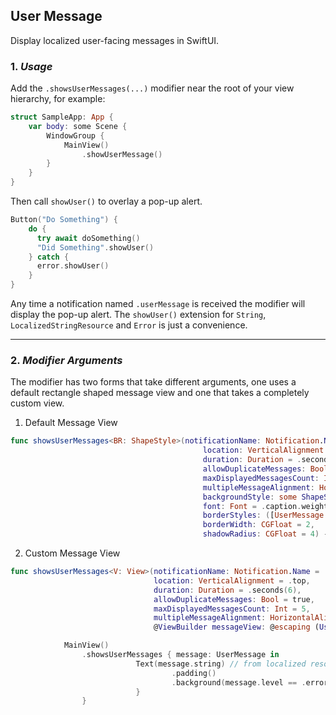 ## User Message

Display localized user-facing messages in SwiftUI.

### 1. _Usage_

Add the `.showsUserMessages(...)` modifier near the root of your view hierarchy, for example: 

```swift
struct SampleApp: App {
    var body: some Scene {
        WindowGroup {
            MainView()
                .showUserMessage()            
        }
    }
}
```

Then call `showUser()` to overlay a pop-up alert.

```swift 
Button("Do Something") {
    do {
      try await doSomething()
      "Did Something".showUser()
    } catch {
      error.showUser()
    }
}
```

Any time a notification named `.userMessage` is received the modifier will display the pop-up alert. 
The `showUser()` extension for `String`, `LocalizedStringResource` and `Error` is just a convenience. 

---

### 2. _Modifier Arguments_

The modifier has two forms that take different arguments, one uses a default rectangle shaped message view and one that takes a completely custom view.

1. Default Message View

```swift
func showsUserMessages<BR: ShapeStyle>(notificationName: Notification.Name = .userMessage,
                                           location: VerticalAlignment = .top,
                                           duration: Duration = .seconds(6),
                                           allowDuplicateMessages: Bool = true,
                                           maxDisplayedMessagesCount: Int = 5,
                                           multipleMessageAlignment: HorizontalAlignment = .center,
                                           backgroundStyle: some ShapeStyle = Material.regular,
                                           font: Font = .caption.weight(.medium),
                                           borderStyles: ([UserMessage.Level: BR], default: BR) = ([.error: .red], default: .gray),
                                           borderWidth: CGFloat = 2,
                                           shadowRadius: CGFloat = 4) -> some View {}
```

2. Custom Message View

```swift
func showsUserMessages<V: View>(notificationName: Notification.Name = .userMessage,
                                location: VerticalAlignment = .top,
                                duration: Duration = .seconds(6),
                                allowDuplicateMessages: Bool = true,
                                maxDisplayedMessagesCount: Int = 5,
                                multipleMessageAlignment: HorizontalAlignment = .center,
                                @ViewBuilder messageView: @escaping (UserMessage) -> V) -> some View {}
```

```swift
            MainView()
                .showsUserMessages { message: UserMessage in
                            Text(message.string) // from localized resource or verbatim
                                    .padding()
                                    .background(message.level == .error ? .red : .gray)
                            }
                }
```
